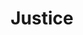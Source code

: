---
pid: ws82
title: Justice
location_transcription: City Hall or Spruce St. Harbor
coordinates: "[-75.141499667653, 39.944259018633]"
zipcode: '19125'
gen_neighborhood: River Wards
neighborhood: Fishtown,Kensington
outside_phl: 
age: '22'
age_range: 20-29
instagram: 
image_file_name: ws_82.jpg
proposal_transcription: Something other than a statue of a white male.
topic: Race Ethnicity
topic_summary: '0'
type: Sculpture Statue
keywords_other: 
credit: Heather
image_labels: A heart
twitter: 
facebook: 
permalink: "/monuments/ws82/"
layout: item-page
---